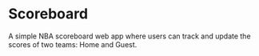 # Scoreboard
A simple NBA scoreboard web app where users can track and update the scores of two teams: Home and Guest.
